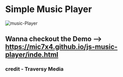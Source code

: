 # Simple Music Player

<img src="https://i.ibb.co/42jfBBn/music-Player.png" alt="music-Player" border="0">


## Wanna checkout the Demo --> https://mic7x4.github.io/js-music-player/inde.html

### credit - Traversy Media
